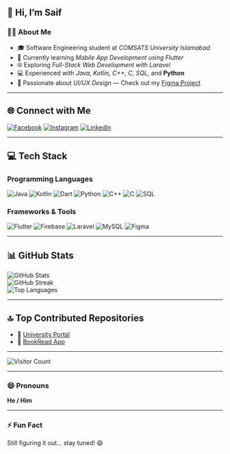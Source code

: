 ## 👋 Hi, I’m Saif

### 👨‍🎓 About Me

- 🎓 Software Engineering student at *COMSATS University Islamabad*
- 📱 Currently learning *Mobile App Development using Flutter*
- 🌐 Exploring *Full-Stack Web Development with Laravel*
- 💻 Experienced with *Java, Kotlin, C++, C, SQL,* and **Python**
- 🎨 Passionate about *UI/UX Design* — Check out my [Figma Project](https://www.figma.com/design/87zDGjMBjTJzTdQpZbrDdl/HCI-Project?node-id=0-1&t=vnvbwQli2Wl7m40g-1)

---

## 🌐 Connect with Me

[![Facebook](https://img.shields.io/badge/Facebook-%231877F2.svg?logo=Facebook&logoColor=white)](https://www.facebook.com/share/1Bz3c7icDQ/) 
[![Instagram](https://img.shields.io/badge/Instagram-%23E4405F.svg?logo=Instagram&logoColor=white)](https://www.instagram.com/saif_ulhassan?igsh=MXV5dmpnMGFlNXU3MA==) 
[![LinkedIn](https://img.shields.io/badge/LinkedIn-%230077B5.svg?logo=linkedin&logoColor=white)](https://www.linkedin.com/in/saif-ul-hassan-03aa80287/)

---

## 💻 Tech Stack

### Programming Languages
![Java](https://img.shields.io/badge/Java-%23ED8B00.svg?style=for-the-badge&logo=openjdk&logoColor=white)
![Kotlin](https://img.shields.io/badge/Kotlin-%237F52FF.svg?style=for-the-badge&logo=kotlin&logoColor=white)
![Dart](https://img.shields.io/badge/Dart-%230175C2.svg?style=for-the-badge&logo=dart&logoColor=white)
![Python](https://img.shields.io/badge/Python-%2314354C.svg?style=for-the-badge&logo=python&logoColor=white)
![C++](https://img.shields.io/badge/C++-%2300599C.svg?style=for-the-badge&logo=c%2B%2B&logoColor=white)
![C](https://img.shields.io/badge/C-%2300599C.svg?style=for-the-badge&logo=c&logoColor=white)
![SQL](https://img.shields.io/badge/SQL-%2307405e.svg?style=for-the-badge&logo=mysql&logoColor=white)

### Frameworks & Tools
![Flutter](https://img.shields.io/badge/Flutter-%2302569B.svg?style=for-the-badge&logo=flutter&logoColor=white)
![Firebase](https://img.shields.io/badge/Firebase-%23039BE5.svg?style=for-the-badge&logo=firebase&logoColor=white)
![Laravel](https://img.shields.io/badge/Laravel-%23FF2D20.svg?style=for-the-badge&logo=laravel&logoColor=white)
![MySQL](https://img.shields.io/badge/MySQL-4479A1.svg?style=for-the-badge&logo=mysql&logoColor=white)
![Figma](https://img.shields.io/badge/Figma-%23F24E1E.svg?style=for-the-badge&logo=figma&logoColor=white)

---

## 📊 GitHub Stats

![GitHub Stats](https://github-readme-stats.vercel.app/api?username=iamSaifulhassan&theme=transparent&hide_border=false&include_all_commits=true&count_private=true)  
![GitHub Streak](https://streak-stats.demolab.com?user=iamSaifulhassan&theme=transparent&hide_border=false)  
![Top Languages](https://github-readme-stats.vercel.app/api/top-langs/?username=iamSaifulhassan&theme=transparent&hide_border=false&layout=compact)

---

## 🔝 Top Contributed Repositories

- 🔗 [University Portal](https://github.com/iamSaifulhassan/University_portal)  
- 🔗 [BookRead App](https://github.com/iamSaifulhassan/book-read-app.git)

---

![Visitor Count](https://visitcount.itsvg.in/api?id=iamSaifulhassan&icon=0&color=0)

---

### 😄 Pronouns

**He / Him**

---

### ⚡ Fun Fact

Still figuring it out... stay tuned! 😄
